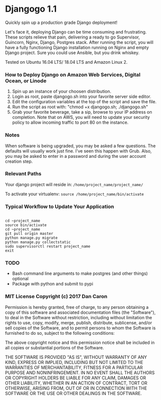 # Djangogo 1.1
Quickly spin up a production grade Django deployment!

Let's face it, deploying Django can be time consuming and frustrating. These scripts relieve that pain, delivering a ready to go Supervisor, Guincorn, Nginx, Django, Postgres stack. After running the script, you will have a fully functioning Django installation running on Nginx and empty Django project. Sure you could use Ansible, but you drink whiskey.

Tested on Ubuntu 16.04 LTS/ 18.04 LTS and Amazon Linux 2.

### How to Deploy Django on Amazon Web Services, Digital Ocean, or Linode

1. Spin up an instance of your choosen distribution.
2. Login as root, paste djangogo.sh into your favorite server side editor.
3. Edit the configuration variables at the top of the script and save the file.
4. Run the script as root with: "chmod +x djangogo.sh; ./djangogo.sh"
5. Grab your favorite beverage, take a sip, browse to your IP address on completion. Note that on AWS, you will need to update your security policy to allow incoming traffic to port 80 on the instance.

### Notes
When software is being upgraded, you may be asked a few questions. The defaults will usually work just fine. I've seen this happen with Grub. Also, you may be asked to enter in a password and during the user account creation step. 

### Relevant Paths

Your django project will reside in:
`/home/project_name/project_name/`

To activate your virtualenv:
`source /home/project_name/bin/activate`

### Typical Workflow to Update Your Application

~~~~

cd ~project_name
source bin/activate
cd ~project_name
git pull origin master
python manage.py migrate
python manage.py collectstatic
sudo supervisorctl restart project_name
exit
~~~~

### TODO

* Bash command line arguments to make postgres (and other things) optional
* Package with python and submit to pypi

### MIT License Copyright (c) 2017 Dan Caron

Permission is hereby granted, free of charge, to any person obtaining a copy
of this software and associated documentation files (the "Software"), to deal
in the Software without restriction, including without limitation the rights
to use, copy, modify, merge, publish, distribute, sublicense, and/or sell
copies of the Software, and to permit persons to whom the Software is
furnished to do so, subject to the following conditions:

The above copyright notice and this permission notice shall be included in all
copies or substantial portions of the Software.

THE SOFTWARE IS PROVIDED "AS IS", WITHOUT WARRANTY OF ANY KIND, EXPRESS OR
IMPLIED, INCLUDING BUT NOT LIMITED TO THE WARRANTIES OF MERCHANTABILITY,
FITNESS FOR A PARTICULAR PURPOSE AND NONINFRINGEMENT. IN NO EVENT SHALL THE
AUTHORS OR COPYRIGHT HOLDERS BE LIABLE FOR ANY CLAIM, DAMAGES OR OTHER
LIABILITY, WHETHER IN AN ACTION OF CONTRACT, TORT OR OTHERWISE, ARISING FROM,
OUT OF OR IN CONNECTION WITH THE SOFTWARE OR THE USE OR OTHER DEALINGS IN THE
SOFTWARE.